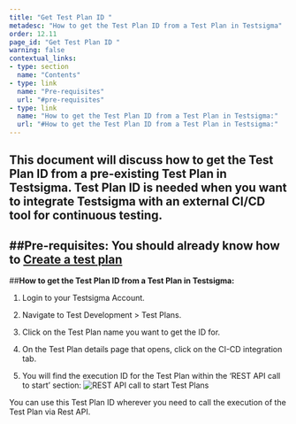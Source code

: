 ```yaml
---
title: "Get Test Plan ID "
metadesc: "How to get the Test Plan ID from a Test Plan in Testsigma"
order: 12.11
page_id: "Get Test Plan ID "
warning: false
contextual_links:
- type: section
  name: "Contents"
- type: link
  name: "Pre-requisites"
  url: "#pre-requisites"
- type: link
  name: "How to get the Test Plan ID from a Test Plan in Testsigma:"
  url: "#How to get the Test Plan ID from a Test Plan in Testsigma:"
---
```

This document will discuss how to get the Test Plan ID from a pre-existing Test Plan in Testsigma. Test Plan ID is needed when you want to integrate Testsigma with an external CI/CD tool for continuous testing. 
---
##**Pre-requisites:**
You should already know how to [Create a test plan](https://testsigma.com/docs/test-management/test-plans/overview/)
---
##**How to get the Test Plan ID from a Test Plan in Testsigma:**
1. Login to your Testsigma Account.

2. Navigate to Test Development > Test Plans.

3. Click on the Test Plan name you want to get the ID for.

4. On the Test Plan details page that opens, click on the CI-CD integration tab. 

5. You will find the execution ID for the Test Plan within the ‘REST API call to start’ section:
![REST API call to start Test Plans](https://docs.testsigma.com/images/get-test-plan-details/rest-api-call-to-start-test-plan.png)

You can use this Test Plan ID wherever you need to call the execution of the Test Plan via Rest API.
